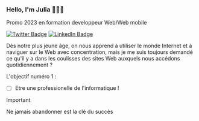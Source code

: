 ### Hello, I'm Julia 👋🏼👩

Promo 2023 en formation developpeur Web/Web mobile


[![Twitter Badge](https://img.shields.io/badge/Twitter-Profile-informational?style=flat&logo=twitter&logoColor=white&color=1CA2F1)]()
[![LinkedIn Badge](https://img.shields.io/badge/LinkedIn-Profile-informational?style=flat&logo=linkedin&logoColor=white&color=0D76A8)]()

Dès notre plus jeune âge, on nous apprend à utiliser le monde Internet et à naviguer sur le Web avec concentration, mais je me suis toujours demandé ce qu'il y a dans les coulisses des sites Web auxquels nous accédons quotidiennement ?

L'objectif numéro 1 :
- [ ] Etre une professionelle de l'informatique !


>[!IMPORTANT]
>
> Ne jamais abandonner est la clé du succès




<!--
**Fi-lia/Fi-lia** is a ✨ _special_ ✨ repository because its `README.md` (this file) appears on your GitHub profile.

Here are some ideas to get you started:

- 🔭 I’m currently working on ...
- 🌱 I’m currently learning ...
- 👯 I’m looking to collaborate on ...
- 🤔 I’m looking for help with ...
- 💬 Ask me about ...
- 📫 How to reach me: ...
- 😄 Pronouns: ...
- ⚡ Fun fact: ...
-->
